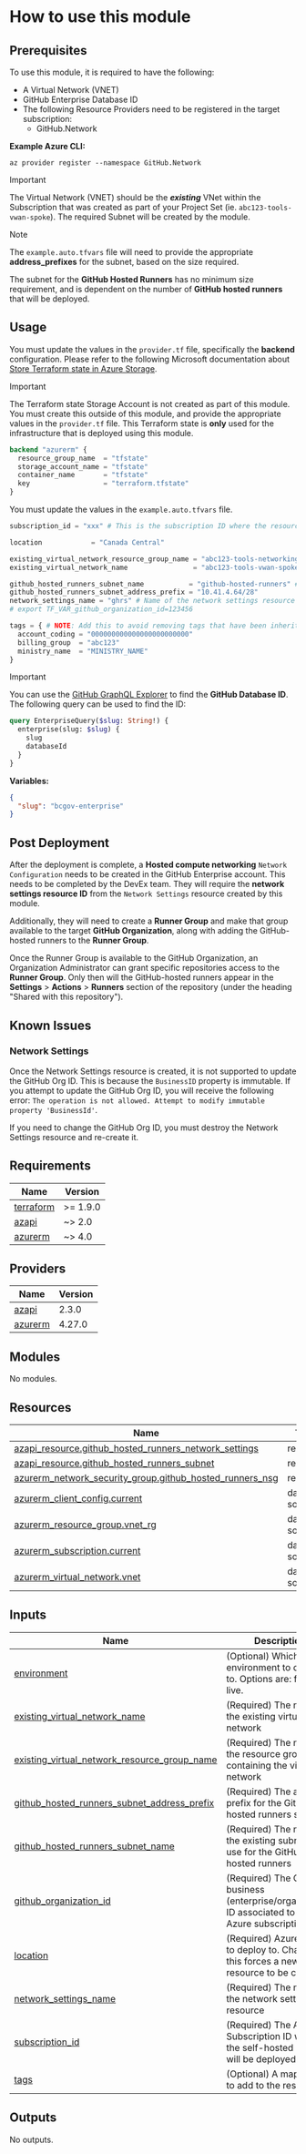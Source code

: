 # How to use this module

## Prerequisites

To use this module, it is required to have the following:

- A Virtual Network (VNET)
- GitHub Enterprise Database ID
- The following Resource Providers need to be registered in the target subscription:
  - GitHub.Network

**Example Azure CLI:**

```cli
az provider register --namespace GitHub.Network
```

> [!IMPORTANT]
> The Virtual Network (VNET) should be the **_existing_** VNet within the Subscription that was created as part of your Project Set (ie. `abc123-tools-vwan-spoke`). The required Subnet will be created by the module.

> [!NOTE]
> The `example.auto.tfvars` file will need to provide the appropriate **address_prefixes** for the subnet, based on the size required.
>
> The subnet for the **GitHub Hosted Runners** has no minimum size requirement, and is dependent on the number of **GitHub hosted runners** that will be deployed.

## Usage

You must update the values in the `provider.tf` file, specifically the **backend** configuration. Please refer to the following Microsoft documentation about [Store Terraform state in Azure Storage](https://learn.microsoft.com/en-us/azure/developer/terraform/store-state-in-azure-storage).

> [!IMPORTANT]
> The Terraform state Storage Account is not created as part of this module. You must create this outside of this module, and provide the appropriate values in the `provider.tf` file. This Terraform state is **only** used for the infrastructure that is deployed using this module.

```terraform
backend "azurerm" {
  resource_group_name  = "tfstate"
  storage_account_name = "tfstate"
  container_name       = "tfstate"
  key                  = "terraform.tfstate"
}
```

You must update the values in the `example.auto.tfvars` file.

```terraform
subscription_id = "xxx" # This is the subscription ID where the resources will be created (ie. abc123-tools)

location            = "Canada Central"

existing_virtual_network_resource_group_name = "abc123-tools-networking" # Existing Virtual Network Resource Group Name
existing_virtual_network_name                = "abc123-tools-vwan-spoke" # Existing Virtual Network Name

github_hosted_runners_subnet_name           = "github-hosted-runners" # Name of the subnet to be created
github_hosted_runners_subnet_address_prefix = "10.41.4.64/28"
network_settings_name = "ghrs" # Name of the network settings resource
# export TF_VAR_github_organization_id=123456

tags = { # NOTE: Add this to avoid removing tags that have been inherited from the resource group (on subsequent runs)
  account_coding = "000000000000000000000000"
  billing_group  = "abc123"
  ministry_name  = "MINISTRY_NAME"
}
```

> [!IMPORTANT]
> You can use the [GitHub GraphQL Explorer](https://docs.github.com/en/enterprise-cloud@latest/graphql/overview/explorer) to find the **GitHub Database ID**. The following query can be used to find the ID:
> ```graphql
> query EnterpriseQuery($slug: String!) {
>   enterprise(slug: $slug) {
>     slug
>     databaseId
>   }
> }
> ```
>
> **Variables:**
> ```json
> {
>   "slug": "bcgov-enterprise"
> }
> ```

## Post Deployment

After the deployment is complete, a **Hosted compute networking** `Network Configuration` needs to be created in the GitHub Enterprise account. This needs to be completed by the DevEx team. They will require the **network settings resource ID** from the `Network Settings` resource created by this module.

Additionally, they will need to create a **Runner Group** and make that group available to the target **GitHub Organization**, along with adding the GitHub-hosted runners to the **Runner Group**.

Once the Runner Group is available to the GitHub Organization, an Organization Administrator can grant specific repositories access to the **Runner Group**. Only then will the GitHub-hosted runners appear in the **Settings** > **Actions** > **Runners** section of the repository (under the heading "Shared with this repository").

## Known Issues

### Network Settings

Once the Network Settings resource is created, it is not supported to update the GitHub Org ID. This is because the `BusinessID` property is immutable. If you attempt to update the GitHub Org ID, you will receive the following error: `The operation is not allowed. Attempt to modify immutable property 'BusinessId'`.

If you need to change the GitHub Org ID, you must destroy the Network Settings resource and re-create it.

<!-- BEGIN_TF_DOCS -->
## Requirements

| Name | Version |
|------|---------|
| <a name="requirement_terraform"></a> [terraform](#requirement\_terraform) | >= 1.9.0 |
| <a name="requirement_azapi"></a> [azapi](#requirement\_azapi) | ~> 2.0 |
| <a name="requirement_azurerm"></a> [azurerm](#requirement\_azurerm) | ~> 4.0 |

## Providers

| Name | Version |
|------|---------|
| <a name="provider_azapi"></a> [azapi](#provider\_azapi) | 2.3.0 |
| <a name="provider_azurerm"></a> [azurerm](#provider\_azurerm) | 4.27.0 |

## Modules

No modules.

## Resources

| Name | Type |
|------|------|
| [azapi_resource.github_hosted_runners_network_settings](https://registry.terraform.io/providers/Azure/azapi/latest/docs/resources/resource) | resource |
| [azapi_resource.github_hosted_runners_subnet](https://registry.terraform.io/providers/Azure/azapi/latest/docs/resources/resource) | resource |
| [azurerm_network_security_group.github_hosted_runners_nsg](https://registry.terraform.io/providers/hashicorp/azurerm/latest/docs/resources/network_security_group) | resource |
| [azurerm_client_config.current](https://registry.terraform.io/providers/hashicorp/azurerm/latest/docs/data-sources/client_config) | data source |
| [azurerm_resource_group.vnet_rg](https://registry.terraform.io/providers/hashicorp/azurerm/latest/docs/data-sources/resource_group) | data source |
| [azurerm_subscription.current](https://registry.terraform.io/providers/hashicorp/azurerm/latest/docs/data-sources/subscription) | data source |
| [azurerm_virtual_network.vnet](https://registry.terraform.io/providers/hashicorp/azurerm/latest/docs/data-sources/virtual_network) | data source |

## Inputs

| Name | Description | Type | Default | Required |
|------|-------------|------|---------|:--------:|
| <a name="input_environment"></a> [environment](#input\_environment) | (Optional) Which Azure environment to deploy to. Options are: forge, or live. | `string` | `"live"` | no |
| <a name="input_existing_virtual_network_name"></a> [existing\_virtual\_network\_name](#input\_existing\_virtual\_network\_name) | (Required) The name of the existing virtual network | `string` | n/a | yes |
| <a name="input_existing_virtual_network_resource_group_name"></a> [existing\_virtual\_network\_resource\_group\_name](#input\_existing\_virtual\_network\_resource\_group\_name) | (Required) The name of the resource group containing the virtual network | `string` | n/a | yes |
| <a name="input_github_hosted_runners_subnet_address_prefix"></a> [github\_hosted\_runners\_subnet\_address\_prefix](#input\_github\_hosted\_runners\_subnet\_address\_prefix) | (Required) The address prefix for the GitHub hosted runners subnet | `string` | n/a | yes |
| <a name="input_github_hosted_runners_subnet_name"></a> [github\_hosted\_runners\_subnet\_name](#input\_github\_hosted\_runners\_subnet\_name) | (Required) The name of the existing subnet to use for the GitHub hosted runners | `string` | n/a | yes |
| <a name="input_github_organization_id"></a> [github\_organization\_id](#input\_github\_organization\_id) | (Required) The GitHub business (enterprise/organization) ID associated to the Azure subscription | `string` | n/a | yes |
| <a name="input_location"></a> [location](#input\_location) | (Required) Azure region to deploy to. Changing this forces a new resource to be created. | `string` | n/a | yes |
| <a name="input_network_settings_name"></a> [network\_settings\_name](#input\_network\_settings\_name) | (Required) The name of the network settings resource | `string` | n/a | yes |
| <a name="input_subscription_id"></a> [subscription\_id](#input\_subscription\_id) | (Required) The Azure Subscription ID where the self-hosted runners will be deployed. | `string` | n/a | yes |
| <a name="input_tags"></a> [tags](#input\_tags) | (Optional) A map of tags to add to the resources | `map(string)` | `null` | no |

## Outputs

No outputs.
<!-- END_TF_DOCS -->
